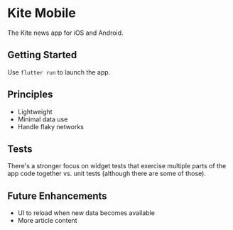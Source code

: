 # Kite Mobile

The Kite news app for iOS and Android.

## Getting Started

Use `flutter run` to launch the app.

## Principles

 * Lightweight
 * Minimal data use
 * Handle flaky networks

## Tests

There's a stronger focus on widget tests that exercise multiple parts of
the app code together vs. unit tests (although there are some of those).

## Future Enhancements
 * UI to reload when new data becomes available
 * More article content